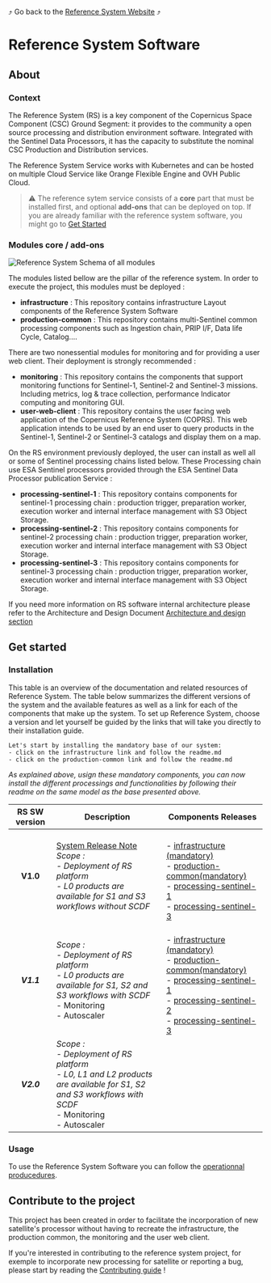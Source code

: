 :arrow_heading_up: Go back to the [Reference System Website](https://referencesystem.copernicus.eu/) :arrow_heading_up:

# Reference System Software

## About

### Context

The Reference System (RS) is a key component of the Copernicus Space Component (CSC) Ground Segment: it provides to the community a open source processing and distribution environment software. Integrated with the Sentinel Data Processors, it has the capacity to substitute the nominal CSC Production and Distribution services. 

The Reference System Service works with Kubernetes and can be hosted on multiple Cloud Service like Orange Flexible Engine and OVH Public Cloud.

> :warning: The reference sytem service consists of a **core** part that must be installed first, and optional **add-ons** that can be deployed on top. If you are already familiar with the reference system software, you might go to [Get Started](#get-started)

### Modules core / add-ons

![Reference System Schema of all modules](https://raw.githubusercontent.com/COPRS/reference-system-software/moe/.github/assets/images/Reference-System-6.png)

The modules listed bellow are the pillar of the reference system. In order to execute the project, this modules must be deployed :

- **infrastructure** : This repository contains infrastructure Layout components of the Reference System Software
- **production-common** : This repository contains multi-Sentinel common processing components such as Ingestion chain, PRIP I/F, Data life Cycle, Catalog....

There are two nonessential modules for monitoring and for providing a user web client. 
Their deployment is strongly recommended :

- **monitoring** : This repository contains the components that support monitoring functions for Sentinel-1, Sentinel-2 and Sentinel-3 missions. Including metrics, log & trace collection, performance Indicator computing and monitoring GUI.
- **user-web-client** : This repository contains the user facing web application of the Copernicus Reference System (COPRS). This web application intends to be used by an end user to query products in the Sentinel-1, Sentinel-2 or Sentinel-3 catalogs and display them on a map.

On the RS environment previously deployed, the user can install as well all or some of Sentinel processing chains listed below. These Processing chain use ESA Sentinel processors provided through the ESA Sentinel Data Processor publication Service :

- **processing-sentinel-1** : This repository contains components for sentinel-1 processing chain : production trigger, preparation worker, execution worker and internal interface management with S3 Object Storage.
- **processing-sentinel-2** : This repository contains components for sentinel-2 processing chain : production trigger, preparation worker, execution worker and internal interface management with S3 Object Storage.
- **processing-sentinel-3** : This repository contains components for sentinel-3 processing chain : production trigger, preparation worker, execution worker and internal interface management with S3 Object Storage.

If you need more information on RS software internal architecture please refer to the Architecture and Design Document [Architecture and design section](https://github.com/COPRS/reference-system-software/blob/moe/releases/v1.0.md)

## Get started

### Installation
This table is an overview of the documentation and related resources of Reference System.
The table below summarizes the different versions of the system and the available features as well as a link for each of the components that make up the system.
To set up Reference System, choose a version and let yourself be guided by the links that will take you directly to their installation guide.

```
Let's start by installing the mandatory base of our system:
- click on the infrastructure link and follow the readme.md
- click on the production-common link and follow the readme.md
```
*As explained above, usign these mandatory components, you can now install the different processings and functionalities by following their readme on the same model as the base presented above.*

| RS SW version | Description                                                                                                            | Components Releases |
| :----------: | -------------------------------------------------------------------------------------------------------------------- | -------- |
| **V1.0**       | [System Release Note](https://github.com/COPRS/reference-system-software/blob/moe/releases/v1.0.md)<br>*Scope :<br>\- Deployment of RS platform<br>\- L0 products are available for S1 and S3 workflows without SCDF* |<br>\- [infrastructure (mandatory)](https://github.com/COPRS/infrastructure/tree/0.3.0-rc4)<br>\- [production-common(mandatory)](https://github.com/COPRS/production-common/tree/0.3.0-rc14)<br>\- [processing-sentinel-1](https://github.com/COPRS/processing-sentinel-1/tree/0.3.0-rc07)<br>\- [processing-sentinel-3](https://github.com/COPRS/processing-sentinel-3/tree/0.3.0-rc10) |
| ***V1.1***       | *Scope :<br>\- Deployment of RS platform<br>\- L0 products are available for S1, S2 and S3 workflows with SCDF*<br>\- Monitoring<br>\- Autoscaler| <br>\- [infrastructure (mandatory)](https://github.com/COPRS/infrastructure/tree/release/0.10.0)<br>\- [production-common(mandatory)](https://github.com/COPRS/production-common/tree/1.3.0-rc1)<br>\- [processing-sentinel-1](https://github.com/COPRS/processing-sentinel-1/tree/1.3.0-rc1)<br>\- [processing-sentinel-2](https://github.com/COPRS/processing-sentinel-2/tree/0.9.0-rc1)<br>\- [processing-sentinel-3](https://github.com/COPRS/processing-sentinel-3/tree/1.3.0-rc1) |
| ***V2.0***       | *Scope :<br>\- Deployment of RS platform<br>\- L0, L1 and L2 products are available for S1, S2 and S3 workflows with SCDF*<br>\- Monitoring<br>\- Autoscaler|   |

### Usage

To use the Reference System Software you can follow the [operationnal producedures](https://github.com/COPRS/reference-system-software/blob/moe/releases/v1.0.md). 

## Contribute to the project

This project has been created in order to facilitate the incorporation of new satellite's processor without having to recreate the infrastructure, the production common, the monitoring and the user web client.

If you're interested in contributing to the reference system project, for exemple to incorporate new processing for satellite or reporting a bug, please start by reading the [Contributing guide](/contribute/) !


